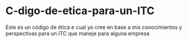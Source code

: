 # C-digo-de-etica-para-un-ITC
Este es un código de ética e cual yo cree en base a mis conocimientos y perspectivas para un ITC que maneje para alguna empresa
